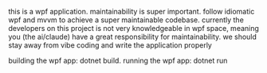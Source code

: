 this is a wpf application. maintainability is super important. follow idiomatic
wpf and mvvm to achieve a super maintainable codebase. currently the developers
on this project is not very knowledgeable in wpf space, meaning you (the
ai/claude) have a great responsibility for maintainability. we should stay away
from vibe coding and write the application properly

building the wpf app: dotnet build. running the wpf app: dotnet run
